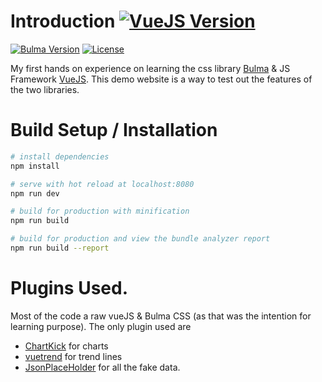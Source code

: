# Introduction  [![VueJS Version](https://img.shields.io/badge/VueJS-v2-green.svg?style=flat-square)](https://vuejs.org/) 
 [![Bulma Version](https://img.shields.io/badge/Bulma-v0.6.2-orange.svg?style=flat-square)](https://bulma.io/) 
 [![License](https://img.shields.io/badge/License-MIT-red.svg?style=flat-square)](https://github.com/faisaltheparttimecoder/DataScroller/blob/master/LICENSE)

My first hands on experience on learning the css library [Bulma](https://bulma.io/) & JS Framework [VueJS](https://vuejs.org/). 
This demo website is a way to test out the features of the two libraries.

# Build Setup / Installation

``` bash
# install dependencies
npm install

# serve with hot reload at localhost:8080
npm run dev

# build for production with minification
npm run build

# build for production and view the bundle analyzer report
npm run build --report
```

# Plugins Used.

Most of the code a raw vueJS & Bulma CSS (as that was the intention for learning purpose). The only plugin used are

+ [ChartKick](https://www.chartkick.com/vue) for charts
+ [vuetrend](https://cinwell.com/vue-trend/) for trend lines
+ [JsonPlaceHolder](https://jsonplaceholder.typicode.com/) for all the fake data.

